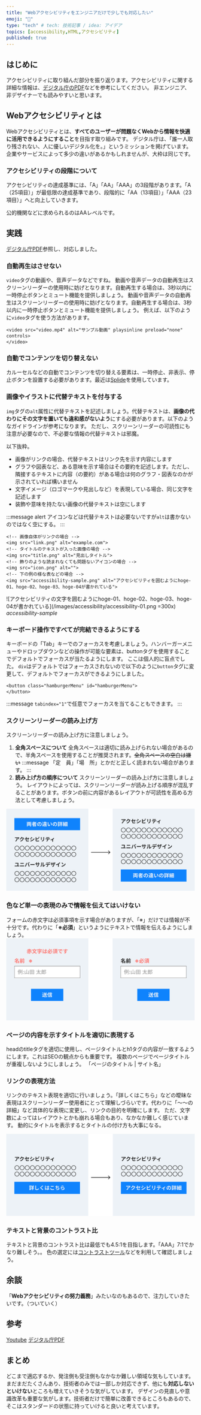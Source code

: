 ```yaml
---
title: "Webアクセシビリティをエンジニアだけで少しでも対応したい"
emoji: "🌿"
type: "tech" # tech: 技術記事 / idea: アイデア
topics: [accessibility,HTML,アクセシビリティ]
published: true
---
```


## はじめに
アクセシビリティに取り組んだ部分を振り返ります。アクセシビリティに関する詳細な情報は、[デジタル庁のPDF](https://www.digital.go.jp/assets/contents/node/basic_page/field_ref_resources/08ed88e1-d622-43cb-900b-84957ab87826/9f89625f/20230512_introduction_to_weba11y.pdf)などを参考にしてください。
非エンジニア、非デザイナーでも読みやすいと思います。

## Webアクセシビリティとは
Webアクセシビリティとは、**すべてのユーザーが問題なくWebから情報を快適に活用できるようにすること**を目指す取り組みです。
デジタル庁は、「誰一人取り残されない、人に優しいデジタル化を。」というミッションを掲げています。
企業やサービスによって多少の違いがあるかもしれませんが、大枠は同じです。

### アクセシビリティの段階について
アクセシビリティの達成基準には、「A」「AA」「AAA」の3段階があります。「A（25項目）」が最低限の達成基準であり、段階的に「AA（13項目）」「AAA（23項目）」へと向上していきます。

公的機関などに求められるのはAAレベルです。

## 実践
[デジタル庁PDF](https://www.digital.go.jp/assets/contents/node/basic_page/field_ref_resources/08ed88e1-d622-43cb-900b-84957ab87826/9f89625f/20230512_introduction_to_weba11y.pdf)参照し、対応しました。

### 自動再生はさせない
`video`タグの動画や、音声データなどですね。
動画や音声データの自動再生はスクリーンリーダーの使用時に妨げとなります。自動再生する場合は、3秒以内に一時停止ボタンとミュート機能を提供しましょう。
動画や音声データの自動再生はスクリーンリーダーの使用時に妨げとなります。自動再生する場合は、3秒以内に一時停止ボタンとミュート機能を提供しましょう。
例えば、以下のように`video`タグを使う方法があります。

```html:
<video src="video.mp4" alt="サンプル動画" playsinline preload="none" controls>
</video>
```


### 自動でコンテンツを切り替えない
カルーセルなどの自動でコンテンツを切り替える要素は、一時停止、非表示、停止ボタンを設置する必要があります。最近は[Splide](https://ja.splidejs.com/)を使用しています。

### 画像やイラストに代替テキストを付与する
`img`タグの`alt`属性に代替テキストを記述しましょう。代替テキストは、**画像の代わりにその文字を置いても違和感がないよう**にする必要があります。以下のようなガイドラインが参考になります。
ただし、スクリーンリーダーの可読性にも注意が必要なので、不必要な情報の代替テキストは邪魔。

以下抜粋。
* 画像がリンクの場合、代替テキストはリンク先を示す内容にします
* グラフや図表など、ある意味を示す場合はその要約を記述します。ただし、隣接するテキストに内容（の要約）がある場合は何のグラフ・図表なのかが示されていれば構いません
* 文字イメージ（ロゴマークや見出しなど）を表現している場合、同じ文字を記述します
* 装飾や意味を持たない画像の代替テキストは空にします

:::message alert
アイコンなどは代替テキストは必要ないですが`alt`は書かないのではなく空にする。
:::


```html:
<!-- 画像自体がリンクの場合 -->
<img src="link.png" alt="example.com"> 
<!-- タイトルのテキストが入った画像の場合 -->
<img src="title.png" alt="見出しタイトル">
<!-- 飾りのような読まれなくても問題ないアイコンの場合 -->
<img src="icon.png" alt="">
<!-- 下の例の様な表などの場合 -->
<img src="accessibility-sample.png" alt="アクセシビリティを囲むようにhoge-01、hoge-02、hoge-03、hoge-04が書かれている">
```
![アクセシビリティの文字を囲むようにhoge-01、hoge-02、hoge-03、hoge-04が書かれている](/images/accessibility/accessibility-01.png =300x) 
*accessibility-sample*

### キーボード操作ですべてが完結できるようにする
キーボードの「Tab」キーでのフォーカスを考慮しましょう。ハンバーガーメニューやドロップダウンなどの操作が可能な要素は、buttonタグを使用することでデフォルトでフォーカスが当たるようにします。
ここは個人的に盲点でした。
`div`はデフォルトではフォーカスされないので以下のように`button`タグに変更して、デフォルトでフォーカスができるようにしました。
```html:
<button class="hamburgerMenu" id="hamburgerMenu">
</button>
```
:::message
`tabindex="1"`で任意でフォーカスを当てることもできます。
:::


### スクリーンリーダーの読み上げ方
スクリーンリーダーの読み上げ方に注意しましょう。
1. **全角スペースについて**
全角スペースは適切に読み上げられない場合があるので、半角スペースを使用することが推奨されます。~~全角スペースの空白は嫌い~~
:::message
「定　員」「場　所」とかだと正しく読まれない場合があります。
:::
2. **読み上げ方の順序について**
スクリーンリーダーの読み上げ方に注意しましょう。
レイアウトによっては、スクリーンリーダーが読み上げる順序が混乱することがあります。ボタンの前に内容があるレイアウトが可読性を高める方法として考慮しましょう。

![両者の違いの詳細ボタンの下にリストアクセシビリティ、ユニバーサルデザインが書かれている](/images/accessibility/accessibility-02.png) 

### 色など単一の表現のみで情報を伝えてはいけない
フォームの赤文字は必須事項を示す場合がありますが、「※」だけでは情報が不十分です。代わりに「**※必須**」というようにテキストで情報を伝えるようにしましょう。
![フォームの赤文字は必須ですと書かれた例から、赤文字で※必須に変更した例](/images/accessibility/accessibility-04.png) 

### ページの内容を示すタイトルを適切に表現する
headのtitleタグを適切に使用し、ページタイトルとh1タグの内容が一致するようにします。これはSEOの観点からも重要です。
複数のページでページタイトルが重複しないようにしましょう。
「ページのタイトル | サイト名」

### リンクの表現方法
リンクのテキスト表現を適切に行いましょう。「詳しくはこちら」などの曖昧な表現はスクリーンリーダー使用者にとって理解しづらいです。代わりに「〜〜の詳細」など具体的な表現に変更し、リンクの目的を明確にします。
ただ、文字数によってはレイアウトとかも崩れる場合もあり、なかなか難しく感じています。
動的にタイトルを表示するとタイトルの付け方も大事になる。

![例でアクセシビリティのリンクの表現方法について説明したもので、詳しくはこちらのテキストをアクセシビリティの詳細に変更した画像](/images/accessibility/accessibility-03.png) 


### テキストと背景のコントラスト比
テキストと背景のコントラスト比は最低でも4.5:1を目指します。「AAA」7:1でかなり難しそう。。
色の選定には[コントラストツール](https://lab.syncer.jp/Tool/Color-Contrast-Checker/)などを利用して確認しましょう。

## 余談
「**Webアクセシビリティの努力義務**」みたいなのもあるので、注力していきたいです。（ついていく）

## 参考
[Youtube](https://www.youtube.com/watch?v=r9yn6c4mNe0)
[デジタル庁PDF](https://www.digital.go.jp/assets/contents/node/basic_page/field_ref_resources/08ed88e1-d622-43cb-900b-84957ab87826/9f89625f/20230512_introduction_to_weba11y.pdf)


## まとめ
どこまで適応するか、発注側も受注側もなかなか難しい領域な気もしています。
まだまだたくさんあり、技術者のみでは一部しか対応できず、他にも**対応しないといけない**ところも増えていきそうな気がしています。
デザインの見直しや意識改革も重要な気がします。技術者だけで簡単に改善できるところもあるので、そこはスタンダードの状態に持っていけると良いと考えています。